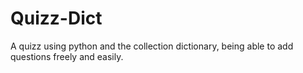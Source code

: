 # Quizz-Dict
A quizz using python and the collection dictionary, being able to add questions freely and easily.
